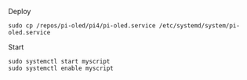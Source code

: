 Deploy

```
sudo cp /repos/pi-oled/pi4/pi-oled.service /etc/systemd/system/pi-oled.service
```

Start

```
sudo systemctl start myscript  
sudo systemctl enable myscript   
```
